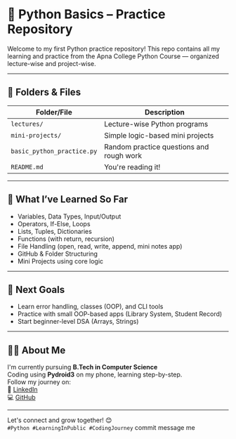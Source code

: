# 📁 Python Basics – Practice Repository

Welcome to my first Python practice repository! 
This repo contains all my learning and practice from the Apna College Python Course — organized lecture-wise and project-wise.

---

## 📂 Folders & Files

| Folder/File              | Description                                      |
|--------------------------|--------------------------------------------------|
| `lectures/`              | Lecture-wise Python programs                    |
| `mini-projects/`         | Simple logic-based mini projects                |
| `basic_python_practice.py` | Random practice questions and rough work        |
| `README.md`              | You're reading it!                              |

---

## 🧠 What I’ve Learned So Far

- Variables, Data Types, Input/Output
- Operators, If-Else, Loops
- Lists, Tuples, Dictionaries
- Functions (with return, recursion)
- File Handling (open, read, write, append, mini notes app)
- GitHub & Folder Structuring
- Mini Projects using core logic

---

## 🚀 Next Goals

- Learn error handling, classes (OOP), and CLI tools
- Practice with small OOP-based apps (Library System, Student Record)
- Start beginner-level DSA (Arrays, Strings)

---

## 👨‍💻 About Me

I'm currently pursuing **B.Tech in Computer Science**  
Coding using **Pydroid3** on my phone, learning step-by-step.  
Follow my journey on:  
🔗 [LinkedIn](https://www.linkedin.com/in/sachin-singh-cse)  
💻 [GitHub](https://github.com/sachin-singh-cse)

---

Let's connect and grow together! 😊  
`#Python #LearningInPublic #CodingJourney`
commit message me 






